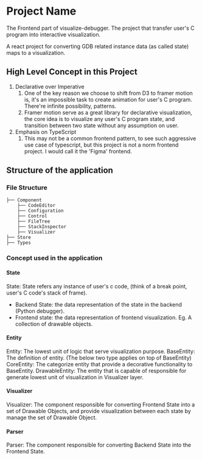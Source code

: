 # Project Name
The Frontend part of visualize-debugger. The project that transfer user's C program into interactive visualization. 

A react project for converting GDB related instance data (as called state) maps to a visualization. 

## High Level Concept in this Project
1. Declarative over Imperative
   1. One of the key reason we choose to shift from D3 to framer motion is, it's an impossible task to create animation for user's C program. There're infinite possibility, patterns. 
   2. Framer motion serve as a great library for declarative visualization, the core idea is to visualize any user's C program state, and transition between two state without any assumption on user. 
2. Emphasis on TypeScript
   1. This may not be a common frontend pattern, to see such aggressive use case of typescript, but this project is not a norm frontend project. I would call it the 'Figma' frontend. 

## Structure of the  application
### File Structure
```
├── Component
    ├── CodeEditor
    ├── Configuration
    ├── Control
    ├── FileTree
    ├── StackInspector
    ├── Visualizer
├── Store
├── Types
```

### Concept used in the application

#### State
State: State refers any instance of user's c code, (think of a break point, user's C code's stack of frame). 
- Backend State: the data representation of the state in the backend (Python debugger).
- Frontend state:  the data representation of frontend visualization. Eg. A collection of drawable objects.


#### Entity
Entity: The lowest unit of logic that serve visualization purpose. 
BaseEntity: The definition of entity. (The below two type applies on top of BaseEntity)
CoreEntity: The categorize entity that provide a decorative functionality to BaseEntity. 
DrawableEntity: The entity that is capable of responsible for generate lowest unit of visualization in Visualizer layer.

#### Visualizer
Visualizer: The component responsible for converting Frontend State into a set of Drawable Objects, and provide visualization between each state by manage the set of Drawable Object.

#### Parser
Parser: The component responsible for converting Backend State into the Frontend State. 


